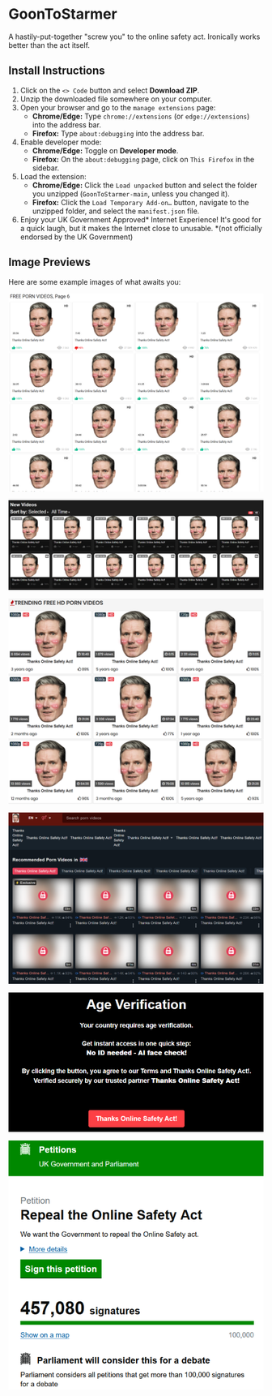 # GoonToStarmer
A hastily-put-together "screw you" to the online safety act. Ironically works better than the act itself.

## Install Instructions

1.  Click on the `<> Code` button and select **Download ZIP**.
2.  Unzip the downloaded file somewhere on your computer.
3.  Open your browser and go to the `manage extensions` page:
    * **Chrome/Edge:** Type `chrome://extensions` (or `edge://extensions`) into the address bar.
    * **Firefox:** Type `about:debugging` into the address bar.
4.  Enable developer mode:
    * **Chrome/Edge:** Toggle on **Developer mode**.
    * **Firefox:** On the `about:debugging` page, click on `This Firefox` in the sidebar.
5.  Load the extension:
    * **Chrome/Edge:** Click the `Load unpacked` button and select the folder you unzipped (`GoonToStarmer-main`, unless you changed it).
    * **Firefox:** Click the `Load Temporary Add-on…` button, navigate to the unzipped folder, and select the `manifest.json` file.
6.  Enjoy your UK Government Approved* Internet Experience! It's good for a quick laugh, but it makes the Internet close to unusable.
*(not officially endorsed by the UK Government)

## Image Previews
Here are some example images of what awaits you:

![Doesn't Keir look so bashful?](./preview_images/1.png)

![No porn for bad boys. :3](./preview_images/2.png)

![These are all free sites with no verification by the way.](./preview_images/3.png)

![Some of the replacements are a bit... aggressive.](./preview_images/4.png)

![Thanks Online Safety Act!](./preview_images/5.png)

![Sign if you haven't. "No" doesn't always mean no when it comes to law.](./preview_images/6.png)